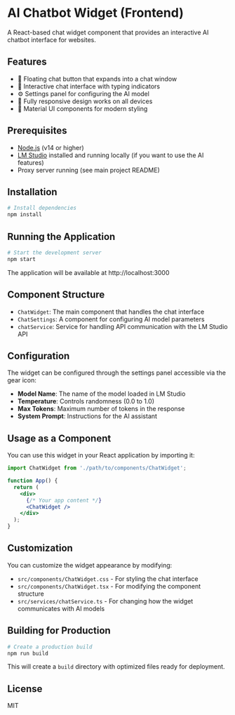 # AI Chatbot Widget (Frontend)

A React-based chat widget component that provides an interactive AI chatbot interface for websites.

## Features

- 💬 Floating chat button that expands into a chat window
- 🤖 Interactive chat interface with typing indicators
- ⚙️ Settings panel for configuring the AI model
- 📱 Fully responsive design works on all devices
- 🎨 Material UI components for modern styling

## Prerequisites

- [Node.js](https://nodejs.org/) (v14 or higher)
- [LM Studio](https://lmstudio.ai/) installed and running locally (if you want to use the AI features)
- Proxy server running (see main project README)

## Installation

```bash
# Install dependencies
npm install
```

## Running the Application

```bash
# Start the development server
npm start
```

The application will be available at http://localhost:3000

## Component Structure

- `ChatWidget`: The main component that handles the chat interface
- `ChatSettings`: A component for configuring AI model parameters
- `chatService`: Service for handling API communication with the LM Studio API

## Configuration

The widget can be configured through the settings panel accessible via the gear icon:

- **Model Name**: The name of the model loaded in LM Studio
- **Temperature**: Controls randomness (0.0 to 1.0)
- **Max Tokens**: Maximum number of tokens in the response
- **System Prompt**: Instructions for the AI assistant

## Usage as a Component

You can use this widget in your React application by importing it:

```jsx
import ChatWidget from './path/to/components/ChatWidget';

function App() {
  return (
    <div>
      {/* Your app content */}
      <ChatWidget />
    </div>
  );
}
```

## Customization

You can customize the widget appearance by modifying:

- `src/components/ChatWidget.css` - For styling the chat interface
- `src/components/ChatWidget.tsx` - For modifying the component structure
- `src/services/chatService.ts` - For changing how the widget communicates with AI models

## Building for Production

```bash
# Create a production build
npm run build
```

This will create a `build` directory with optimized files ready for deployment.

## License

MIT
